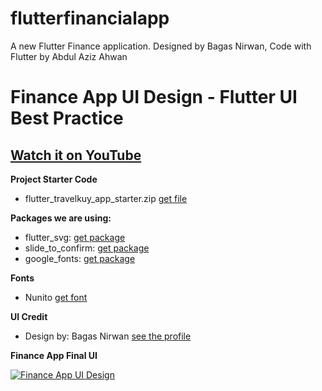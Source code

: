 # flutterfinancialapp

A new Flutter Finance application. Designed by Bagas Nirwan, Code with Flutter by Abdul Aziz Ahwan

# Finance App UI Design - Flutter UI Best Practice

## [Watch it on YouTube](https://youtu.be/n7pNZQeFcR8)

**Project Starter Code**
- flutter_travelkuy_app_starter.zip [get file](https://gum.co/YEvNk)

**Packages we are using:**

- flutter_svg: [get package](https://pub.dev/packages/flutter_svg)
- slide_to_confirm: [get package](https://pub.dev/packages/slide_to_confirm)
- google_fonts: [get package](https://pub.dev/packages/google_fonts)

**Fonts**

- Nunito [get font](https://fonts.google.com/specimen/Nunito)

**UI Credit**

- Design by: Bagas Nirwan [see the profile](https://dribbble.com/bagasnirwan)

**Finance App Final UI**

[![Finance App UI Design](https://cdn.dribbble.com/users/1741516/screenshots/10949683/media/54488597a58d3ec5de5a237a17f80361.png)](https://dribbble.com/shots/10949683-Finance-Exploration-App)




